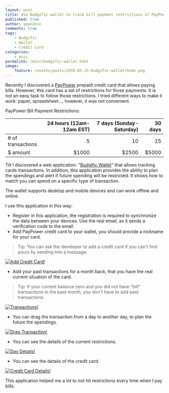 ```yaml
---
layout: post
title: Use Budgific wallet to track bill payment restrictions of PayPower Credit Card.
published: true
author: ypanshin
comments: true
tags:
    - Budgific
    - Wallet
    - Credit Card
categories:
    - misc
permalink: /misc/budgific-wallet.html
image:
    feature: /assets/posts/2018.05.15-budgific-wallet/home.png
---
```

Recently I discovered a [PayPower](https://paypower.ca) prepaid credit card that allows paying bills. However, this card has a set of restrictions for those payments. It is not an easy task to follow those restrictions. I tried different ways to make it work: paper, spreadsheet..., however, it was not convenient. 
<!--more-->

PayPower Bill Payment Restrictions:

|                   | 24 hours (12am-12am EST)  | 7 days (Sunday-Saturday)  | 30 days   |
| ------------------|--------------------------:| -------------------------:| ---------:|
| # of transactions | 5                         | 10                        | 15        |
| $ amount          | $1000                     | $2500                     | $5000     |

Till I discovered a web application: "[Budgific Wallet](https://wallet.budgific.com)" that allows tracking cards transactions. In addition, this application provides the ability to plan the spendings and alert if future spending will be restricted. It shows how to match you can spend on a specific type of transaction.

The wallet supports desktop and mobile devices and can work offline and online.

I use this application in this way:
- Register in this application, the registration is required to synchronize the data between your devices. Use the real email, as it sends a verification code to the email.
- Add PayPower credit card to your wallet, you should provide a nickname for your card. 
> Tip: You can ask the developer to add a credit card if you can't find yours by sending him a message.

[![Add Credit Card!](/assets/posts/2018.05.15-budgific-wallet/add-credit-card.png "Add Credit Card")](#)

- Add your past transactions for a month back, that you have the real current situation of the card. 
> Tip: If your current balance zero and you did not have "bill" transactions in the past month, you don't have to add past transactions.

[![Transactions!](/assets/posts/2018.05.15-budgific-wallet/transactions.png "Transactions")](#)

- You can drag the transaction from a day to another day, to plan the future the spendings.

[![Drag Transaction!](/assets/posts/2018.05.15-budgific-wallet/drag-transaction.png "Drag Transaction")](#)

- You can see the details of the current restrictions.

[![Day Details!](/assets/posts/2018.05.15-budgific-wallet/day-details.png "Day Details")](#)

- You can see the details of the credit card.

[![Credit Card Details!](/assets/posts/2018.05.15-budgific-wallet/card-details.png "Credit Card Details")](#)

This application helped me a lot to not hit restrictions every time when I pay bills.
